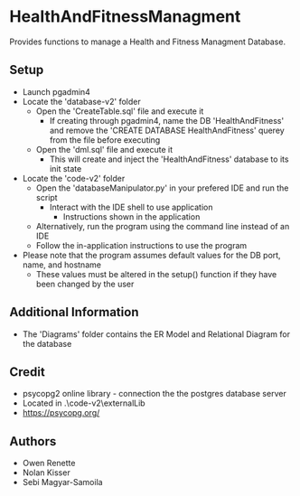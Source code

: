 # HealthAndFitnessManagment
Provides functions to manage a Health and Fitness Managment Database.
## Setup
* Launch pgadmin4
* Locate the 'database-v2' folder
  * Open the 'CreateTable.sql' file and execute it
    * If creating through pgadmin4, name the DB 'HealthAndFitness' and remove the 'CREATE DATABASE HealthAndFitness' querey from the file before executing
  * Open the 'dml.sql' file and execute it
    * This will create and inject the 'HealthAndFitness' database to its init state
* Locate the 'code-v2' folder
  * Open the 'databaseManipulator.py' in your prefered IDE and run the script
    * Interact with the IDE shell to use application
      * Instructions shown in the application
  * Alternatively, run the program using the command line instead of an IDE
  * Follow the in-application instructions to use the program
* Please note that the program assumes default values for the DB port, name, and hostname
  * These values must be altered in the setup() function if they have been changed by the user
## Additional Information
* The 'Diagrams' folder contains the ER Model and Relational Diagram for the database
## Credit
* psycopg2 online library - connection the the postgres database server
* Located in .\code-v2\externalLib
* https://psycopg.org/
## Authors
* Owen Renette
* Nolan Kisser
* Sebi Magyar-Samoila

